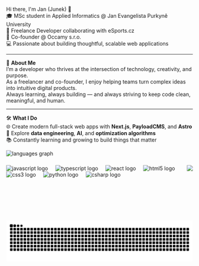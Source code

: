 Hi there, I'm Jan (Junek) 👋  
🎓 MSc student in Applied Informatics @ Jan Evangelista Purkyně University  
💼 Freelance Developer collaborating with eSports.cz  
🚀 Co-founder @ Occamy s.r.o.  
💻 Passionate about building thoughtful, scalable web applications  

---

🌟 **About Me**  
I’m a developer who thrives at the intersection of technology, creativity, and purpose.  
As a freelancer and co-founder, I enjoy helping teams turn complex ideas into intuitive digital products.  
Always learning, always building — and always striving to keep code clean, meaningful, and human.

---

🛠️ **What I Do**  
🌐 Create modern full-stack web apps with **Next.js**, **PayloadCMS**, and **Astro**  
🧠 Explore **data engineering**, **AI**, and **optimization algorithms**  
📚 Constantly learning and growing to build things that matter

<div align="left">
  <img src="https://github-readme-stats.vercel.app/api/top-langs?username=JunekCZ&locale=en&hide_title=false&layout=compact&card_width=320&langs_count=5&theme=dark&hide_border=true" height="150" alt="languages graph"  />
</div>

###

<img align="right" height="150" src="https://media1.tenor.com/m/7Tu-pBzg0_kAAAAd/programming.gif"  />

###

<div align="left">
  <img src="https://cdn.jsdelivr.net/gh/devicons/devicon/icons/javascript/javascript-original.svg" height="30" alt="javascript logo"  />
  <img width="12" />
  <img src="https://cdn.jsdelivr.net/gh/devicons/devicon/icons/typescript/typescript-original.svg" height="30" alt="typescript logo"  />
  <img width="12" />
  <img src="https://cdn.jsdelivr.net/gh/devicons/devicon/icons/react/react-original.svg" height="30" alt="react logo"  />
  <img width="12" />
  <img src="https://cdn.jsdelivr.net/gh/devicons/devicon/icons/html5/html5-original.svg" height="30" alt="html5 logo"  />
  <img width="12" />
  <img src="https://cdn.jsdelivr.net/gh/devicons/devicon/icons/css3/css3-original.svg" height="30" alt="css3 logo"  />
  <img width="12" />
  <img src="https://cdn.jsdelivr.net/gh/devicons/devicon/icons/python/python-original.svg" height="30" alt="python logo"  />
  <img width="12" />
  <img src="https://cdn.jsdelivr.net/gh/devicons/devicon/icons/csharp/csharp-original.svg" height="30" alt="csharp logo"  />
</div>

###

<br clear="both">

<img src="https://raw.githubusercontent.com/JunekCZ/JunekCZ/output/snake.svg" alt="Snake animation" />
